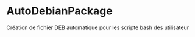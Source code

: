 AutoDebianPackage
=================

Création de fichier DEB automatique pour les scripte bash des utilisateur
